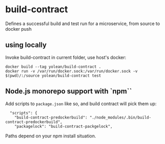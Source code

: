 # build-contract
Defines a successful build and test run for a microservice, from source to docker push

## using locally

Invoke build-contract in current folder, use host's docker:
```
docker build --tag yolean/build-contract .
docker run -v /var/run/docker.sock:/var/run/docker.sock -v $(pwd)/:/source yolean/build-contract test
```

## Node.js monorepo support with `npm``

Add scripts to `package.json` like so, and build contract will pick them up:

```
  "scripts": {
    "build-contract-predockerbuild": "./node_modules/.bin/build-contract-predockerbuild",
    "packagelock": "build-contract-packgelock",
```

Paths depend on your npm install situation.
